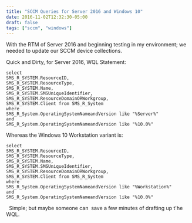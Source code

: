```yaml
---
title: "SCCM Queries for Server 2016 and Windows 10"
date: 2016-11-02T12:32:30-05:00
draft: false
tags: ["sccm", "windows"]
---
```


With the RTM of Server 2016 and beginning testing in my environment; we needed to update our SCCM device collections. 

<!--more-->

Quick and Dirty, for Server 2016, WQL Statement:

```
select 
SMS_R_SYSTEM.ResourceID,
SMS_R_SYSTEM.ResourceType,
SMS_R_SYSTEM.Name,
SMS_R_SYSTEM.SMSUniqueIdentifier,
SMS_R_SYSTEM.ResourceDomainORWorkgroup,
SMS_R_SYSTEM.Client from SMS_R_System   
where    
SMS_R_System.OperatingSystemNameandVersion like "%Server%"   
and 
SMS_R_System.OperatingSystemNameandVersion like "%10.0%"
```

Whereas the Windows 10 Workstation variant is:

```
select 
SMS_R_SYSTEM.ResourceID,
SMS_R_SYSTEM.ResourceType,
SMS_R_SYSTEM.Name,
SMS_R_SYSTEM.SMSUniqueIdentifier,
SMS_R_SYSTEM.ResourceDomainORWorkgroup,
SMS_R_SYSTEM.Client from SMS_R_System   
where    
SMS_R_System.OperatingSystemNameandVersion like "%Workstation%"   
and 
SMS_R_System.OperatingSystemNameandVersion like "%10.0%"
```

  Simple; but maybe someone can  save a few minutes of drafting up t'he WQL.